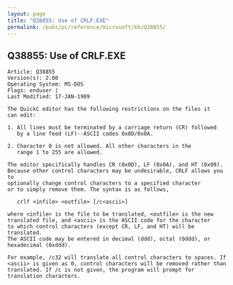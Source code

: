 ```yaml
---
layout: page
title: "Q38855: Use of CRLF.EXE"
permalink: /pubs/pc/reference/microsoft/kb/Q38855/
---
```


## Q38855: Use of CRLF.EXE

	Article: Q38855
	Version(s): 2.00
	Operating System: MS-DOS
	Flags: enduser |
	Last Modified: 17-JAN-1989
	
	The QuickC editor has the following restrictions on the files it
	can edit:
	
	1. All lines must be terminated by a carriage return (CR) followed
	   by a line feed (LF)--ASCII codes 0x0D/0x0A.
	
	2. Character 0 is not allowed. All other characters in the
	   range 1 to 255 are allowed.
	
	The editor specifically handles CR (0x0D), LF (0x0A), and HT (0x09).
	Because other control characters may be undesirable, CRLF allows you to
	optionally change control characters to a specified character
	or to simply remove them. The syntax is as follows,
	
	   crlf <infile> <outfile> [/c<ascii>]
	
	where <infile> is the file to be translated, <outfile> is the new
	translated file, and <ascii> is the ASCII code for the character
	to which control characters (except CR, LF, and HT) will be translated.
	The ASCII code may be entered in decimal (ddd), octal (0ddd), or
	hexadecimal (0xddd).
	
	For example, /c32 will translate all control characters to spaces. If
	<ascii> is given as 0, control characters will be removed rather than
	translated. If /c is not given, the program will prompt for
	translation characters.
